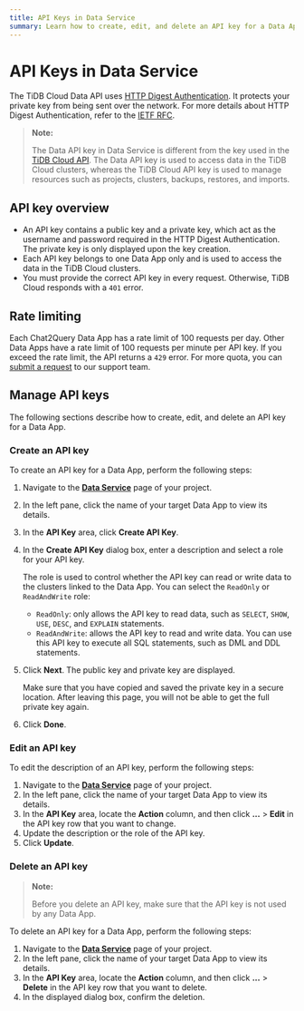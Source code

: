 ```yaml
---
title: API Keys in Data Service
summary: Learn how to create, edit, and delete an API key for a Data App.
---
```


# API Keys in Data Service

The TiDB Cloud Data API uses [HTTP Digest Authentication](https://en.wikipedia.org/wiki/Digest_access_authentication). It protects your private key from being sent over the network. For more details about HTTP Digest Authentication, refer to the [IETF RFC](https://datatracker.ietf.org/doc/html/rfc7616).

> **Note:**
>
> The Data API key in Data Service is different from the key used in the [TiDB Cloud API](https://docs.pingcap.com/tidbcloud/api/v1beta#section/Authentication). The Data API key is used to access data in the TiDB Cloud clusters, whereas the TiDB Cloud API key is used to manage resources such as projects, clusters, backups, restores, and imports.

## API key overview

- An API key contains a public key and a private key, which act as the username and password required in the HTTP Digest Authentication. The private key is only displayed upon the key creation.
- Each API key belongs to one Data App only and is used to access the data in the TiDB Cloud clusters.
- You must provide the correct API key in every request. Otherwise, TiDB Cloud responds with a `401` error.

## Rate limiting

Each Chat2Query Data App has a rate limit of 100 requests per day. Other Data Apps have a rate limit of 100 requests per minute per API key. If you exceed the rate limit, the API returns a `429` error. For more quota, you can [submit a request](https://support.pingcap.com/hc/en-us/requests/new?ticket_form_id=7800003722519) to our support team.

## Manage API keys

The following sections describe how to create, edit, and delete an API key for a Data App.

### Create an API key

To create an API key for a Data App, perform the following steps:

1. Navigate to the [**Data Service**](https://tidbcloud.com/console/data-service) page of your project.
2. In the left pane, click the name of your target Data App to view its details.
3. In the **API Key** area, click **Create API Key**.
4. In the **Create API Key** dialog box, enter a description and select a role for your API key.

    The role is used to control whether the API key can read or write data to the clusters linked to the Data App. You can select the `ReadOnly` or `ReadAndWrite` role:

    - `ReadOnly`: only allows the API key to read data, such as `SELECT`, `SHOW`, `USE`, `DESC`, and `EXPLAIN` statements.
    - `ReadAndWrite`: allows the API key to read and write data. You can use this API key to execute all SQL statements, such as DML and DDL statements.

5. Click **Next**. The public key and private key are displayed.

    Make sure that you have copied and saved the private key in a secure location. After leaving this page, you will not be able to get the full private key again.

6. Click **Done**.

### Edit an API key

To edit the description of an API key, perform the following steps:

1. Navigate to the [**Data Service**](https://tidbcloud.com/console/data-service) page of your project.
2. In the left pane, click the name of your target Data App to view its details.
3. In the **API Key** area, locate the **Action** column, and then click **...** > **Edit** in the API key row that you want to change.
4. Update the description or the role of the API key.
5. Click **Update**.

### Delete an API key

> **Note:**
>
> Before you delete an API key, make sure that the API key is not used by any Data App.

To delete an API key for a Data App, perform the following steps:

1. Navigate to the [**Data Service**](https://tidbcloud.com/console/data-service) page of your project.
2. In the left pane, click the name of your target Data App to view its details.
3. In the **API Key** area, locate the **Action** column, and then click **...** > **Delete** in the API key row that you want to delete.
4. In the displayed dialog box, confirm the deletion.
